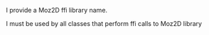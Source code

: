 I provide a Moz2D ffi library name.

I must be used by all classes that perform ffi calls to Moz2D library